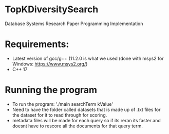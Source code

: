 # TopKDiversitySearch
Database Systems Research Paper Programming Implementation


# Requirements:
- Latest version of gcc/g++ (11.2.0 is what we used (done with msys2 for Windows: https://www.msys2.org/)
- C++ 17

# Running the program
- To run the program: './main searchTerm kValue'
- Need to have the folder called datasets that is made up of .txt files for the dataset for it to read through for scoring. 
- metadata files will be made for each query so if its reran its faster and doesnt have to rescore all the documents for that query term.
